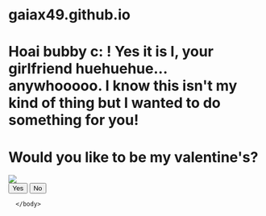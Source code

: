 # gaiax49.github.io 
<!DOCTYPE html>
<html lang="en">
    <head>
        <link rel="stylesheet" href=".styles.css">
    </head>
    <body>
        <div class="container">
          <div >
              <h1 class = "header_text">Hoai bubby c: ! Yes it is I, your girlfriend huehuehue... anywhooooo. I know this isn't my kind of thing but I wanted to do something for you!</h1>
              <h1 class = "header_text">Would you like to be my valentine's?</h1>
          </div>
          <div class="gif_animevalentine">
              <img src="https://tenor.com/view/anime-thanks-love-pink-gif-19009040">
          </div>
          <div class = "buttons">
              <button class="btn" id = "yesButton" onclick="nextPage()">Yes</button>
              <button class="btn" id ="noButton" onmouseover="moveButton()" onclick="moveButton()">No</button>
              <script>
                  function nextPage() {
                      window.location.href = "yes.html";
                  }
                  function moveButton() {
                      var x = Math.random() * (window.innerWidth - document.getElementById('noButton').offsetWidth) - 85;
                      var y = Math.random() * (window.innerHeight - document.getElementById('noButton').offsetHeight) - 48;
                      document.getElementById('noButton').style.left = '${x}px';
                      document.getElementById('noButton').style.top = '${y}px';
                  }
              </script>
          </div>

      </body>
  </html>             
